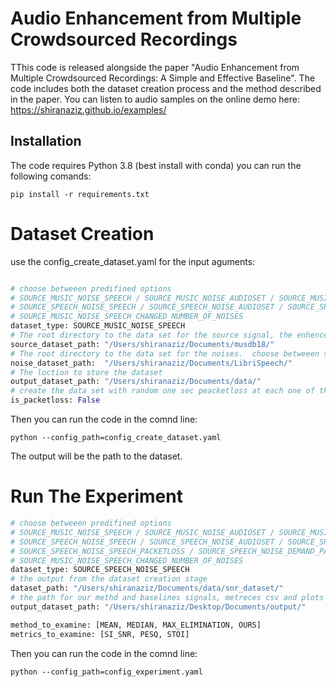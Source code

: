 # Audio Enhancement from Multiple Crowdsourced Recordings
TThis code is released alongside the paper "Audio Enhancement from Multiple Crowdsourced Recordings: A Simple and Effective Baseline".
The code includes both the dataset creation process and the method described in the paper.
You can listen to audio samples on the online demo here: https://shiranaziz.github.io/examples/

## Installation
The code requires Python 3.8 (best install with conda) you can run the following comands:
```shell
pip install -r requirements.txt 
```

# Dataset Creation 
use the config_create_dataset.yaml for the input aguments:
```python

# choose betweeen predifined options 
# SOURCE_MUSIC_NOISE_SPEECH / SOURCE_MUSIC_NOISE_AUDIOSET / SOURCE_MUSIC_NOISE_DEMAND / 
# SOURCE_SPEECH_NOISE_SPEECH / SOURCE_SPEECH_NOISE_AUDIOSET / SOURCE_SPEECH_NOISE_DEMAND / 
# SOURCE_MUSIC_NOISE_SPEECH_CHANGED_NUMBER_OF_NOISES
dataset_type: SOURCE_MUSIC_NOISE_SPEECH
# The root directory to the data set for the source signal, the enhenced signal. choose betweeen music from MUSDB18 or speech from LibriSpeech
source_dataset_path: "/Users/shiranaziz/Documents/musdb18/"
# The root directory to the data set for the noises.  choose betweeen speech from LibriSpeech or noises from audioset or DEMAND
noise_dataset_path:  "/Users/shiranaziz/Documents/LibriSpeech/"
# The loction to store the dataset
output_dataset_path: "/Users/shiranaziz/Documents/data/"
# create the data set with random one sec peacketloss at each one of the noises. boolean argumnt.
is_packetloss: False 
```
Then you can run the code in the comnd line:
```shell
python --config_path=config_create_dataset.yaml
```
 The output will be the path to the dataset. 
 
# Run The Experiment
```python
# choose betweeen predifined options
# SOURCE_MUSIC_NOISE_SPEECH / SOURCE_MUSIC_NOISE_AUDIOSET / SOURCE_MUSIC_NOISE_DEMAND /
# SOURCE_SPEECH_NOISE_SPEECH / SOURCE_SPEECH_NOISE_AUDIOSET / SOURCE_SPEECH_NOISE_DEMAND /
# SOURCE_SPEECH_NOISE_SPEECH_PACKETLOSS / SOURCE_SPEECH_NOISE_DEMAND_PACKETLOSS / SOURCE_MUSIC_NOISE_SPEECH_PACKETLOSS /
# SOURCE_MUSIC_NOISE_SPEECH_CHANGED_NUMBER_OF_NOISES
dataset_type: SOURCE_SPEECH_NOISE_SPEECH
# the output from the dataset creation stage
dataset_path: "/Users/shiranaziz/Documents/data/snr_dataset/"
# the path for our methd and baselines signals, metreces csv and plots
output_dataset_path: "/Users/shiranaziz/Desktop/Documents/output/"

method_to_examine: [MEAN, MEDIAN, MAX_ELIMINATION, OURS]
metrics_to_examine: [SI_SNR, PESQ, STOI]

```


Then you can run the code in the comnd line:
```shell
python --config_path=config_experiment.yaml
```
